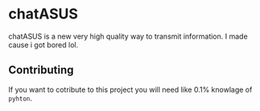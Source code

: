 # chatASUS

chatASUS is a new very high quality way to transmit information.
I made cause i got bored lol.

Contributing
--------------

If you want to cotribute to this project you will need like 0.1% knowlage of `pyhton`.
